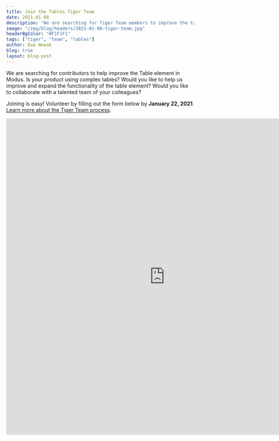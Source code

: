 ```yaml
---
title: Join the Tables Tiger Team
date: 2021-01-08
description: "We are searching for Tiger Team members to improve the table element."
image: "/img/blog/headers/2021-01-08-tiger-team.jpg"
headerBgColor: "#F1F1F1"
tags: ["tiger", "team", "tables"]
author: Ewa Nowak
blog: true
layout: blog-post
---
```


We are searching for contributors to help improve the Table element in Modus. Is your product using complex tables? Would you like to help us improve and expand the functionality of the table element? Would you like to collaborate with a talented team of your colleagues?

Joining is easy! Volunteer by filling out the form below by **January 22, 2021**. [Learn more about the Tiger Team process](/community/tiger-teams/).

<iframe src="https://docs.google.com/forms/d/e/1FAIpQLSffzk5w_WddTu5Y1PLczoK90s9Bq-VnpFKzSy8ArCuIfvRsGQ/viewform?embedded=true" width="850" height="850" frameborder="0" marginheight="0" marginwidth="0">Loading…</iframe>
